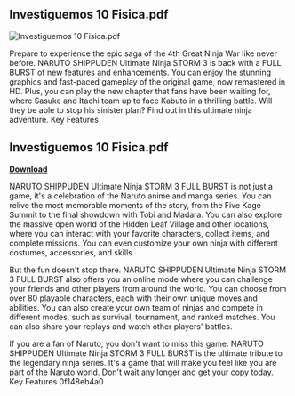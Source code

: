 ## Investiguemos 10 Fisica.pdf

 
![Investiguemos 10 Fisica.pdf](https://encrypted-tbn3.gstatic.com/images?q=tbn:ANd9GcR1xeOkzqvq64qD9PzZnOojaXrqeje_Mi3C6F1YQJ5RyW4niPOT6lHf2Tzt)

 
Prepare to experience the epic saga of the 4th Great Ninja War like never before. NARUTO SHIPPUDEN Ultimate Ninja STORM 3 is back with a FULL BURST of new features and enhancements. You can enjoy the stunning graphics and fast-paced gameplay of the original game, now remastered in HD. Plus, you can play the new chapter that fans have been waiting for, where Sasuke and Itachi team up to face Kabuto in a thrilling battle. Will they be able to stop his sinister plan? Find out in this ultimate ninja adventure. Key Features
 
## Investiguemos 10 Fisica.pdf


[**Download**](https://lanmepote.blogspot.com/?download=2tMkVH)

  
NARUTO SHIPPUDEN Ultimate Ninja STORM 3 FULL BURST is not just a game, it's a celebration of the Naruto anime and manga series. You can relive the most memorable moments of the story, from the Five Kage Summit to the final showdown with Tobi and Madara. You can also explore the massive open world of the Hidden Leaf Village and other locations, where you can interact with your favorite characters, collect items, and complete missions. You can even customize your own ninja with different costumes, accessories, and skills.
  
But the fun doesn't stop there. NARUTO SHIPPUDEN Ultimate Ninja STORM 3 FULL BURST also offers you an online mode where you can challenge your friends and other players from around the world. You can choose from over 80 playable characters, each with their own unique moves and abilities. You can also create your own team of ninjas and compete in different modes, such as survival, tournament, and ranked matches. You can also share your replays and watch other players' battles.
  
If you are a fan of Naruto, you don't want to miss this game. NARUTO SHIPPUDEN Ultimate Ninja STORM 3 FULL BURST is the ultimate tribute to the legendary ninja series. It's a game that will make you feel like you are part of the Naruto world. Don't wait any longer and get your copy today. Key Features
 0f148eb4a0
